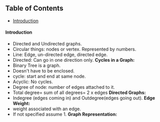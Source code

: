 ## Table of Contents
- [Introduction](#introduction)

#### Introduction
- Directed and Undirected graphs.
- Circular things: nodes or vertex. Represented by numbers.
- Line: Edge, un-directed edge, directed edge.
- Directed: Can go in one direction only.
**Cycles in a Graph:**
- Binary Tree is a graph.
- Doesn't have to be enclosed.
- cycle: start and end at same node.
- Acyclic: No cycles.
- Degree of node: number of edges attached to it.
- Total degree= sum of all degrees= 2 x edges
**Directed Graphs:**
- Indegree (edges coming in) and Outdegree(edges going out).
**Edge Weight:**
- weight associated with an edge.
- If not specified assume 1.
**Graph Representation:**
